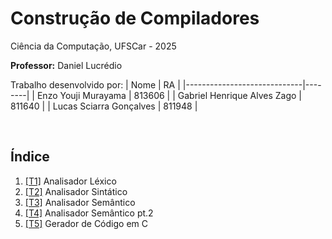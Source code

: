 # Construção de Compiladores
Ciência da Computação, UFSCar - 2025

**Professor:** Daniel Lucrédio

Trabalho desenvolvido por:
| Nome                        | RA     |
|-----------------------------|--------|
|     Enzo Youji Murayama     | 813606 |
| Gabriel Henrique Alves Zago | 811640 |
|   Lucas Sciarra Gonçalves   | 811948 |

<br>

## Índice
1. [[T1]](https://github.com/enzomurayama/compiladores/tree/main/T1) Analisador Léxico
2. [[T2]](https://github.com/enzomurayama/compiladores/tree/main/T2) Analisador Sintático
3. [[T3]](https://github.com/enzomurayama/compiladores/tree/main/T3) Analisador Semântico
4. [[T4]](https://github.com/enzomurayama/compiladores/tree/main/T4) Analisador Semântico pt.2
5. [[T5]](https://github.com/enzomurayama/compiladores/tree/main/T5) Gerador de Código em C
